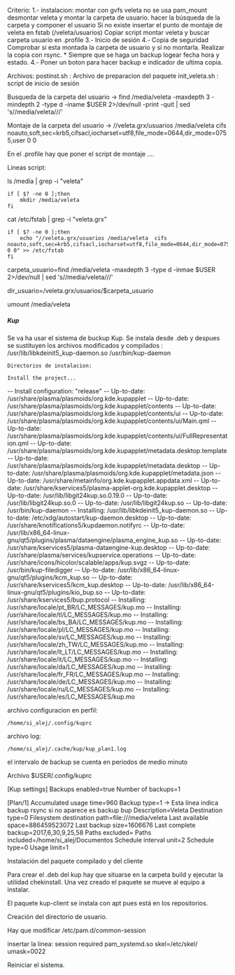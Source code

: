 Criterio: 
	1.- instalacion:
		montar con gvfs veleta
		no se usa pam_mount
		desmontar veleta y montar la carpeta de usuario.
		hacer la búsqueda de la carpeta y componer el usuario
		Si no existe insertar el punto de montaje de veleta en fstab (/veleta/usuarios)
		Copiar script montar veleta y buscar carpeta usuario en .profile
	3.- Inicio de sesión
	4.- Copia de seguridad
		Comprobar si esta montada la carpeta de usuario y si no montarla.
		Realizar la copia con rsync. 
		* Siempre que se haga un backup logear fecha hora y estado.
	4.- Poner un boton para hacer backup e indicador de ultima copia.

Archivos:
	postinst.sh : Archivo de preparacion del paquete
	init_veleta.sh : script de inicio de sesión

 Busqueda de la carpeta del usuario -> find /media/veleta -maxdepth 3 -mindepth 2 -type d -iname $USER 2>/dev/null -print -quit | sed 's/\/media\/veleta\///'

Montaje de la carpeta del usuario -> //veleta.grx/usuarios /media/veleta  cifs  noauto,soft,sec=krb5,cifsacl,iocharset=utf8,file_mode=0644,dir_mode=0755,user  0 0

En el .profile hay que poner el script de montaje .... 

Lineas script:

ls /media | grep -i "veleta"

	if [ $? -ne 0 ];then
		mkdir /media/veleta
	fi

cat /etc/fstab | grep -i "veleta.grx"

	if [ $? -ne 0 ];then
		echo "//veleta.grx/usuarios /media/veleta  cifs  noauto,soft,sec=krb5,cifsacl,iocharset=utf8,file_mode=0644,dir_mode=0755,user  0 0" >> /etc/fstab
	fi
		

carpeta_usuario=find /media/veleta -maxdepth 3 -type d -inmae $USER 2>/dev/null | sed 's/\/media\/veleta\///'

dir_usuario=/veleta.grx/usuarios/$carpeta_usuario

umount /media/veleta

##### Kup
Se va ha usar el sistema de buckup Kup.
Se instala desde .deb y despues se sustituyen los archivos modificados y compilados :
    /usr/lib/libkdeinit5_kup-daemon.so
    /usr/bin/kup-daemon

    Directorios de instalacion:

    Install the project...
-- Install configuration: "release"
-- Up-to-date: /usr/share/plasma/plasmoids/org.kde.kupapplet
-- Up-to-date: /usr/share/plasma/plasmoids/org.kde.kupapplet/contents
-- Up-to-date: /usr/share/plasma/plasmoids/org.kde.kupapplet/contents/ui
-- Up-to-date: /usr/share/plasma/plasmoids/org.kde.kupapplet/contents/ui/Main.qml
-- Up-to-date: /usr/share/plasma/plasmoids/org.kde.kupapplet/contents/ui/FullRepresentation.qml
-- Up-to-date: /usr/share/plasma/plasmoids/org.kde.kupapplet/metadata.desktop.template
-- Up-to-date: /usr/share/plasma/plasmoids/org.kde.kupapplet/metadata.desktop
-- Up-to-date: /usr/share/plasma/plasmoids/org.kde.kupapplet/metadata.json
-- Up-to-date: /usr/share/metainfo/org.kde.kupapplet.appdata.xml
-- Up-to-date: /usr/share/kservices5/plasma-applet-org.kde.kupapplet.desktop
-- Up-to-date: /usr/lib/libgit24kup.so.0.19.0
-- Up-to-date: /usr/lib/libgit24kup.so.0
-- Up-to-date: /usr/lib/libgit24kup.so
-- Up-to-date: /usr/bin/kup-daemon
-- Installing: /usr/lib/libkdeinit5_kup-daemon.so
-- Up-to-date: /etc/xdg/autostart/kup-daemon.desktop
-- Up-to-date: /usr/share/knotifications5/kupdaemon.notifyrc
-- Up-to-date: /usr/lib/x86_64-linux-gnu/qt5/plugins/plasma/dataengine/plasma_engine_kup.so
-- Up-to-date: /usr/share/kservices5/plasma-dataengine-kup.desktop
-- Up-to-date: /usr/share/plasma/services/kupservice.operations
-- Up-to-date: /usr/share/icons/hicolor/scalable/apps/kup.svgz
-- Up-to-date: /usr/bin/kup-filedigger
-- Up-to-date: /usr/lib/x86_64-linux-gnu/qt5/plugins/kcm_kup.so
-- Up-to-date: /usr/share/kservices5/kcm_kup.desktop
-- Up-to-date: /usr/lib/x86_64-linux-gnu/qt5/plugins/kio_bup.so
-- Up-to-date: /usr/share/kservices5/bup.protocol
-- Installing: /usr/share/locale/pt_BR/LC_MESSAGES/kup.mo
-- Installing: /usr/share/locale/tl/LC_MESSAGES/kup.mo
-- Installing: /usr/share/locale/bs_BA/LC_MESSAGES/kup.mo
-- Installing: /usr/share/locale/pl/LC_MESSAGES/kup.mo
-- Installing: /usr/share/locale/sv/LC_MESSAGES/kup.mo
-- Installing: /usr/share/locale/zh_TW/LC_MESSAGES/kup.mo
-- Installing: /usr/share/locale/lt_LT/LC_MESSAGES/kup.mo
-- Installing: /usr/share/locale/it/LC_MESSAGES/kup.mo
-- Installing: /usr/share/locale/da/LC_MESSAGES/kup.mo
-- Installing: /usr/share/locale/fr_FR/LC_MESSAGES/kup.mo
-- Installing: /usr/share/locale/de/LC_MESSAGES/kup.mo
-- Installing: /usr/share/locale/ru/LC_MESSAGES/kup.mo
-- Installing: /usr/share/locale/es/LC_MESSAGES/kup.mo

archivo configuracion en perfil:

    /home/si_alej/.config/kuprc
    
archivo log:

    /home/si_alej/.cache/kup/kup_plan1.log
    
el intervalo de backup se cuenta en periodos de medio minuto 

Archivo $USER/.config/kuprc

[Kup settings]
Backups enabled=true
Number of backups=1

[Plan/1]
Accumulated usage time=960
Backup type=1 -> Esta línea indica backup rsync si no aparece es backup bup
Description=Veleta
Destination type=0
Filesystem destination path=file:///media/veleta
Last available space=886459523072
Last backup size=1606676
Last complete backup=2017,6,30,9,25,58
Paths excluded=
Paths included=/home/si_alej/Documentos
Schedule interval unit=2
Schedule type=0
Usage limit=1


Instalación del paquete compilado y del cliente

Para crear el .deb del kup hay que situarse en la carpeta build y ejecutar la utilidad chekinstall.
Una vez creado el paquete se mueve al equipo a instalar.

El paquete kup-client se instala con apt pues está en los repositorios.


Creación del directorio de usuario.

Hay que modificar /etc/pam.d/common-session

insertar la linea: session required pam_systemd.so skel=/etc/skel/ umask=0022

Reiniciar el sistema.

